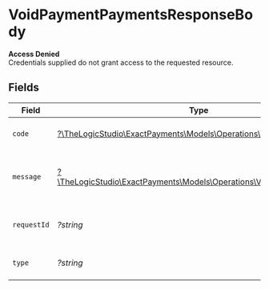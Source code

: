 # VoidPaymentPaymentsResponseBody

**Access Denied**\
Credentials supplied do not grant access to the requested resource.



## Fields

| Field                                                                                                                | Type                                                                                                                 | Required                                                                                                             | Description                                                                                                          | Example                                                                                                              |
| -------------------------------------------------------------------------------------------------------------------- | -------------------------------------------------------------------------------------------------------------------- | -------------------------------------------------------------------------------------------------------------------- | -------------------------------------------------------------------------------------------------------------------- | -------------------------------------------------------------------------------------------------------------------- |
| `code`                                                                                                               | [?\TheLogicStudio\ExactPayments\Models\Operations\VoidPaymentCode](../../Models/Operations/VoidPaymentCode.md)       | :heavy_minus_sign:                                                                                                   | Code of the authorization error.                                                                                     | payments-forbidden-error                                                                                             |
| `message`                                                                                                            | [?\TheLogicStudio\ExactPayments\Models\Operations\VoidPaymentMessage](../../Models/Operations/VoidPaymentMessage.md) | :heavy_minus_sign:                                                                                                   | Message explaining the authorization error.                                                                          | You do not have permission to access this resource.                                                                  |
| `requestId`                                                                                                          | *?string*                                                                                                            | :heavy_minus_sign:                                                                                                   | Request identifier in UUID format.                                                                                   | bcc78633-cd09-4e7d-8f3b-d593fdc1439c                                                                                 |
| `type`                                                                                                               | *?string*                                                                                                            | :heavy_minus_sign:                                                                                                   | It shows as authorization error.                                                                                     | authorization-error                                                                                                  |